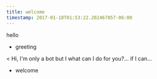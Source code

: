 ```yaml
---
title: welcome
timestamp: 2017-01-18T01:53:22.202467857-06:00
---
```


hello
* greeting

< Hi, I'm only a bot but I what can I do for you?... if I can...
* welcome
